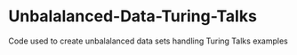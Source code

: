 # Unbalalanced-Data-Turing-Talks
Code used to create unbalalanced data sets handling Turing Talks examples
